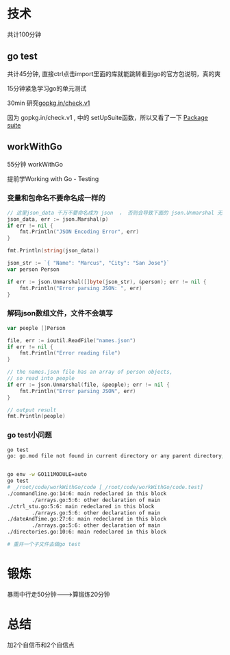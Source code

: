 # 技术
共计100分钟

## go test
共计45分钟, 直接ctrl点击import里面的库就能跳转看到go的官方包说明，真的爽

15分钟紧急学习go的单元测试

30min 研究[gopkg.in/check.v1](https://pkg.go.dev/gopkg.in/check.v1@v1.0.0-20201130134442-10cb98267c6c#pkg-constants) 

因为 gopkg.in/check.v1 , 中的 setUpSuite函数，所以又看了一下 [Package suite](https://pkg.go.dev/github.com/stretchr/testify/suite)


## workWithGo
55分钟 workWithGo

提前学Working with Go - Testing

### 变量和包命名不要命名成一样的
```go
// 这里json_data 千万不要命名成为 json  ， 否则会导致下面的 json.Unmarshal 无法识别...
json_data, err := json.Marshal(p)
if err != nil {
    fmt.Println("JSON Encoding Error", err)
}

fmt.Println(string(json_data))

json_str := `{ "Name": "Marcus", "City": "San Jose"}`
var person Person

if err := json.Unmarshal([]byte(json_str), &person); err != nil {
    fmt.Println("Error parsing JSON: ", err)
}
```

### 解码json数组文件，文件不会填写 
```go
var people []Person

file, err := ioutil.ReadFile("names.json")
if err != nil {
    fmt.Println("Error reading file")
}

// the names.json file has an array of person objects,
// so read into people
if err := json.Unmarshal(file, &people); err != nil {
    fmt.Println("Error parsing JSON", err)
}

// output result
fmt.Println(people)
```

### go test小问题
```bash
go test
go: go.mod file not found in current directory or any parent directory; see 'go help modules'


go env -w GO111MODULE=auto
go test
# _/root/code/workWithGo/code [_/root/code/workWithGo/code.test]
./commandline.go:14:6: main redeclared in this block
        ./arrays.go:5:6: other declaration of main
./ctrl_stu.go:5:6: main redeclared in this block
        ./arrays.go:5:6: other declaration of main
./dateAndTime.go:27:6: main redeclared in this block
        ./arrays.go:5:6: other declaration of main
./directories.go:10:6: main redeclared in this block

# 重开一个子文件去做go test
```

# 锻炼
暴雨中行走50分钟--->算锻炼20分钟

# 总结
加2个自信币和2个自信点